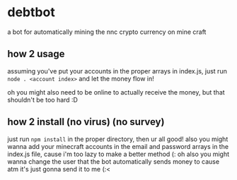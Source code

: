 # debtbot
 a bot for automatically mining the nnc crypto currency on mine craft

## how 2 usage
 assuming you've put your accounts in the proper arrays in index.js,
 just run `node . <account index>` and let the money flow in!

 oh you might also need to be online to actually receive the money,
 but that shouldn't be too hard :D

## how 2 install (no virus) (no survey)
 just run `npm install` in the proper directory, then ur all good!
 also you might wanna add your minecraft accounts in the email and password
 arrays in the index.js file, cause i'm too lazy to make a better method (:
 oh also you might wanna change the user that the bot automatically sends
 money to cause atm it's just gonna send it to me (:<

